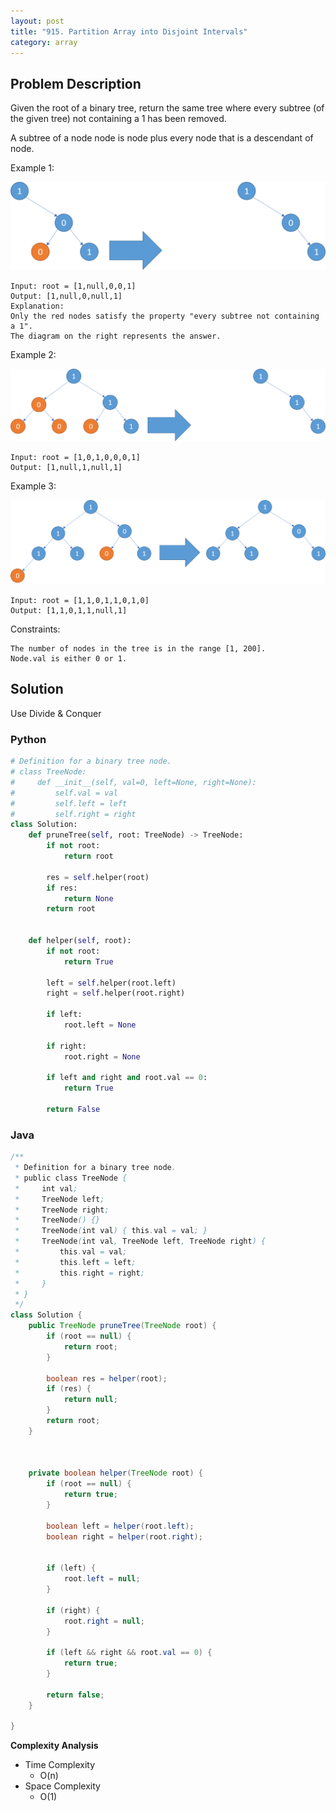 ```yaml
---
layout: post
title: "915. Partition Array into Disjoint Intervals"
category: array
---
```



## Problem Description

Given the root of a binary tree, return the same tree where every subtree (of the given tree) not containing a 1 has been removed.

A subtree of a node node is node plus every node that is a descendant of node.

Example 1:

![](https://raw.githubusercontent.com/Zhenye-Na/img-hosting-picgo/master/img/1028_2.png)

```
Input: root = [1,null,0,0,1]
Output: [1,null,0,null,1]
Explanation: 
Only the red nodes satisfy the property "every subtree not containing a 1".
The diagram on the right represents the answer.
```


Example 2:

![](https://raw.githubusercontent.com/Zhenye-Na/img-hosting-picgo/master/img/1028_1.png)

```
Input: root = [1,0,1,0,0,0,1]
Output: [1,null,1,null,1]
```


Example 3:

![](https://raw.githubusercontent.com/Zhenye-Na/img-hosting-picgo/master/img/1028.png)

```
Input: root = [1,1,0,1,1,0,1,0]
Output: [1,1,0,1,1,null,1]
```

Constraints:

```
The number of nodes in the tree is in the range [1, 200].
Node.val is either 0 or 1.
```

## Solution

Use Divide & Conquer

### Python

```python
# Definition for a binary tree node.
# class TreeNode:
#     def __init__(self, val=0, left=None, right=None):
#         self.val = val
#         self.left = left
#         self.right = right
class Solution:
    def pruneTree(self, root: TreeNode) -> TreeNode:
        if not root:
            return root
        
        res = self.helper(root)
        if res:
            return None
        return root
        
        
    def helper(self, root):
        if not root:
            return True
        
        left = self.helper(root.left)
        right = self.helper(root.right)
    
        if left:
            root.left = None
            
        if right:
            root.right = None
    
        if left and right and root.val == 0:
            return True
    
        return False

```

### Java

```java
/**
 * Definition for a binary tree node.
 * public class TreeNode {
 *     int val;
 *     TreeNode left;
 *     TreeNode right;
 *     TreeNode() {}
 *     TreeNode(int val) { this.val = val; }
 *     TreeNode(int val, TreeNode left, TreeNode right) {
 *         this.val = val;
 *         this.left = left;
 *         this.right = right;
 *     }
 * }
 */
class Solution {
    public TreeNode pruneTree(TreeNode root) {
        if (root == null) {
            return root;
        }

        boolean res = helper(root);
        if (res) {
            return null;
        }
        return root;
    }



    private boolean helper(TreeNode root) {
        if (root == null) {
            return true;
        }
        
        boolean left = helper(root.left);
        boolean right = helper(root.right);


        if (left) {
            root.left = null;
        }

        if (right) {
            root.right = null;
        }

        if (left && right && root.val == 0) {
            return true;
        }

        return false;
    }

}
```


**Complexity Analysis**

- Time Complexity
  - O(n)
- Space Complexity
  - O(1)
